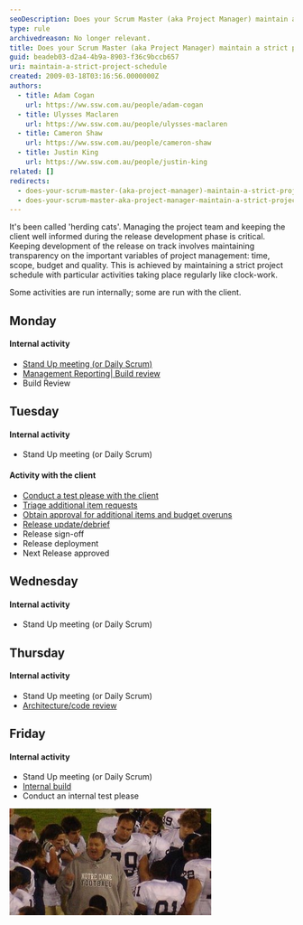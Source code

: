 ```yaml
---
seoDescription: Does your Scrum Master (aka Project Manager) maintain a strict project schedule?
type: rule
archivedreason: No longer relevant.
title: Does your Scrum Master (aka Project Manager) maintain a strict project schedule?
guid: beadeb03-d2a4-4b9a-8903-f36c9bccb657
uri: maintain-a-strict-project-schedule
created: 2009-03-18T03:16:56.0000000Z
authors:
  - title: Adam Cogan
    url: https://ww.ssw.com.au/people/adam-cogan
  - title: Ulysses Maclaren
    url: https://ww.ssw.com.au/people/ulysses-maclaren
  - title: Cameron Shaw
    url: https://ww.ssw.com.au/people/cameron-shaw
  - title: Justin King
    url: https://ww.ssw.com.au/people/justin-king
related: []
redirects:
  - does-your-scrum-master-(aka-project-manager)-maintain-a-strict-project-schedule
  - does-your-scrum-master-aka-project-manager-maintain-a-strict-project-schedule
---
```


It's been called 'herding cats'. Managing the project team and keeping the client well informed during the release development phase is critical. Keeping development of the release on track involves maintaining transparency on the important variables of project management: time, scope, budget and quality. This is achieved by maintaining a strict project schedule with particular activities taking place regularly like clock-work.

<!--endintro-->

Some activities are run internally; some are run with the client.

## Monday

#### Internal activity

- [Stand Up meeting (or Daily Scrum)](/methodology-do-you-do-daily-scrums-aka-stand-up-meetings)
- [Management Reporting| Build review](/management-do-you-enforce-deadlines-have-a-project-release-plan-a-debrief-and-a-mark-10)
- Build Review

## Tuesday

#### Internal activity

- Stand Up meeting (or Daily Scrum)

#### Activity with the client

- [Conduct a test please with the client](/conduct-a-test-please-internally-and-then-with-the-client)
- [Triage additional item requests](/estimating-do-you-know-what-tasks-are-involved-in-addition-to-just-development-work-items)
- [Obtain approval for additional items and budget overuns](/do-you-email-clients-as-soon-as-you-realise-you-will-overrun-your-original-estimate)
- [Release update/debrief](/management-do-you-have-a-release-update-debrief-meeting-on-a-weekly-basis)
- Release sign-off
- Release deployment
- Next Release approved

## Wednesday

#### Internal activity

- Stand Up meeting (or Daily Scrum)

## Thursday

#### Internal activity

- Stand Up meeting (or Daily Scrum)
- [Architecture/code review](/rules-to-better-architecture-and-code-review)

## Friday

#### Internal activity

- Stand Up meeting (or Daily Scrum)
- [Internal build](https://www.ssw.com.au/ssw/Standards/Rules/RulesToBetterSetups.aspx#BuildVersionDay)
- Conduct an internal test please

![Figure: Only with a strict project schedule can the manager coach the team to success!](ProjectManagement_Coach.jpg)
